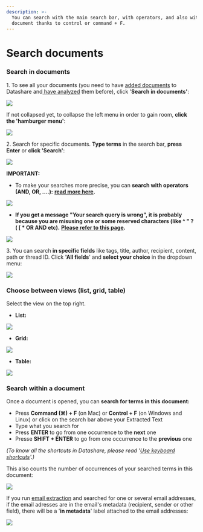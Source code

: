 ```yaml
---
description: >-
  You can search with the main search bar, with operators, and also within a
  document thanks to control or command + F.
---
```


# Search documents

### Search in documents

&#x20;1\. To see all your documents (you need to have [added documents](https://icij.gitbook.io/datashare/mac/add-documents-to-datashare-on-mac) to Datashare and[ have analyzed](https://icij.gitbook.io/datashare/all/analyze-documents) them before), click '**Search in documents'**:

![](<../.gitbook/assets/Screenshot 2022-04-21 at 14.13.15.png>)

If not collapsed yet, to collapse the left menu in order to gain room, **click the 'hamburger menu'**:

![](<../.gitbook/assets/Screenshot 2022-04-21 at 14.15.20.png>)

&#x20;2\. Search for specific documents. **Type terms** in the search bar, **press Enter** or **click 'Search'**:

![](<../.gitbook/assets/Screenshot 2022-04-21 at 14.17.41.png>)

**IMPORTANT:**

* To make your searches more precise, you can **search with operators (AND, OR, ....):** [**read more here**](https://icij.gitbook.io/datashare/all/search-with-operators)**.**

![](<../.gitbook/assets/Screenshot 2022-04-21 at 14.19.10.png>)

* **If you get a message "Your search query is wrong", it is probably because you are misusing one or some reserved characters (like ^ " ? ( \[ \* OR AND etc).** [**Please refer to this page**](https://icij.gitbook.io/datashare/faq-errors/your-search-query-is-wrong)**.**

![](<../.gitbook/assets/Screenshot 2019-12-03 at 10.31.31 (1) (1) (1) (1).png>)

&#x20;3\. You can search **in specific fields** like tags, title, author, recipient, content, path or thread ID. Click **'All fields**' and **select your choice** in the dropdown menu:

![](<../.gitbook/assets/Screenshot 2022-04-21 at 14.20.41.png>)

&#x20;

### Choose between views (list, grid, table)

Select the view on the top right.

* **List:**

![](<../.gitbook/assets/Screenshot 2022-04-21 at 14.42.01.png>)

* **Grid:**

![](<../.gitbook/assets/Screenshot 2022-04-21 at 14.55.28.png>)

* **Table:**

![](<../.gitbook/assets/Screenshot 2022-04-21 at 14.55.59.png>)

### Search within a document

Once a document is opened, you can **search for terms in this document:**

* Press **Command (⌘) + F** (on Mac) or **Control + F** (on Windows and Linux) or click on the search bar above your Extracted Text
* Type what you search for
* Press **ENTER** to go from one occurrence to the **next** one
* Presse **SHIFT + ENTER** to go from one occurrence to the **previous** one

_(To know all the shortcuts in Datashare, please read '_[_Use keyboard shortcuts_](https://icij.gitbook.io/datashare/all/use-keyboard-shortcuts)_'.)_

This also counts the number of occurrences of your searched terms in this document:

![](../.gitbook/assets/find-f.png)

If you run [email extraction](https://icij.gitbook.io/datashare/all/analyze-documents#extract-email-addresses) and searched for one or several email addresses, if the email adresses are in the email's metadata (recipient, sender or other field), there will be a '**in metadata**' label attached to the email addresses:

![](../.gitbook/assets/in-metadata.png)
